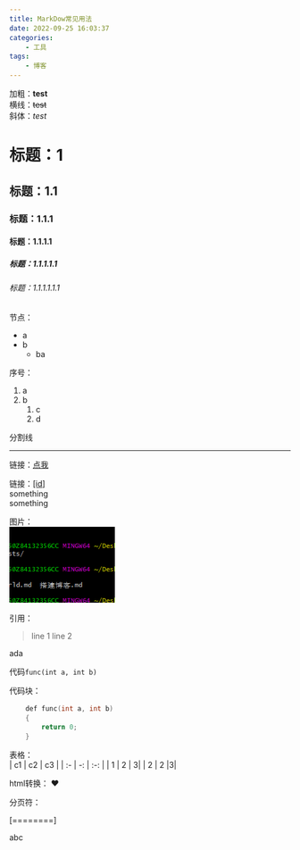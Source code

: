 ```yaml
---
title: MarkDow常见用法
date: 2022-09-25 16:03:37
categories:
    - 工具
tags:
    - 博客
---
```


加粗：**test**  
横线：~~test~~  
斜体：*test*  

# 标题：1  
## 标题：1.1  
### 标题：1.1.1  
#### 标题：1.1.1.1  
##### 标题：1.1.1.1.1  
###### 标题：1.1.1.1.1.1  

节点：  
- a  
- b  
    - ba  
  
序号：  
1. a
2. b  
   1. c
   2. d  

分割线  

------------

链接：[点我](http://www.baidu.com "点我")  

链接：[[id]][linkid]  
something  
something   

[linkid]: http://www.baidu.com

图片：  
[![desc](../../1.PNG)](http://www.baidu.com "desc")

引用：
> line 1
> line 2

ada

代码`func(int a, int b)`

代码块：  
```c
    def func(int a, int b)
    {
    	return 0;
    }
```

表格：  
| c1     |    c2  | c3 |
| :- | -: | :-: |
|    1 |    2 | 3|
|    2 |    2 |3|

html转换：
&hearts;

分页符：

[========]

abc

